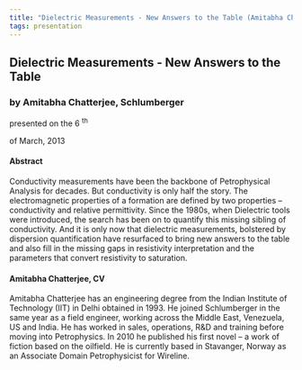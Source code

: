 ```yaml
---
title: "Dielectric Measurements - New Answers to the Table (Amitabha Chatterjee, Schlumberger)"
tags: presentation
---
```



		
<h2>
Dielectric Measurements - New Answers to the Table
</h2>

 



		
<h3>
by Amitabha Chatterjee, Schlumberger
</h3>

 



 
<p>
presented on the 6
<sup>
th
</sup>

 of March, 2013
</p>

	

 
<h4>
Abstract
</h4>



		

		
<p>
Conductivity measurements have been the backbone of Petrophysical Analysis for decades. But conductivity is only half the story. The electromagnetic properties of a formation are defined by two properties – conductivity and relative permittivity. Since the 1980s, when Dielectric tools were introduced, the search has been on to quantify this missing sibling of conductivity. And it is only now that dielectric measurements, bolstered by dispersion quantification have resurfaced to bring new answers to the table and also fill in the missing gaps in resistivity interpretation and the parameters that convert resistivity to saturation.
</p>





		
<h4>
Amitabha Chatterjee, CV
</h4>





		
<p>
Amitabha Chatterjee has an engineering degree from the Indian Institute of Technology (IIT) in Delhi obtained in 1993. He joined Schlumberger in the same year as a field engineer, working across the Middle East, Venezuela, US and India. He has worked in sales, operations, R&D and training before moving into Petrophysics. In 2010 he published his first novel – a work of fiction based on the oilfield. He is currently based in Stavanger, Norway as an Associate Domain Petrophysicist for Wireline.

        
</p>



 		

